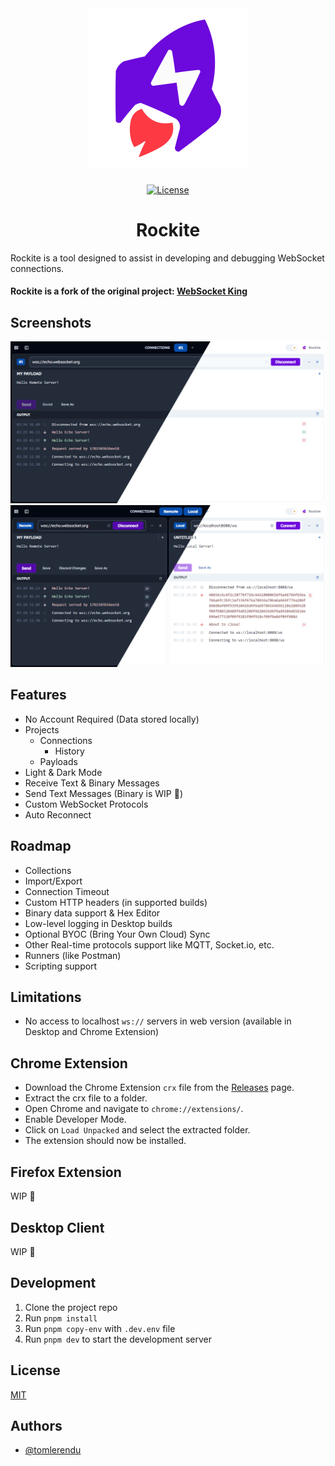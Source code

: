 <div align="center">
  <picture>
    <source media="(prefers-color-scheme: dark)" srcset="/assets/images/rockite-dark.svg">
    <img alt="Rockite - Modern WebSockets Client" src="/assets/images/rockite-light.svg" width="256px">
  </picture>
</div>

###

<div align="center">

[![License](https://img.shields.io/npm/l/nx.svg?style=flat-square)]()

</div>

<h1 align="center">Rockite</h1>

Rockite is a tool designed to assist in developing and debugging WebSocket connections.

#### Rockite is a fork of the original project: [WebSocket King](https://github.com/tomlerendu/Websocket-King)

## Screenshots

![Rockite - First Look](/assets/images/screenshot-0.png)
![Rockite - Dual Pane](/assets/images/screenshot-1.png)

## Features

- No Account Required (Data stored locally)
- Projects
  - Connections
    - History
  - Payloads
- Light & Dark Mode
- Receive Text & Binary Messages
- Send Text Messages (Binary is WIP 🚧)
- Custom WebSocket Protocols
- Auto Reconnect

## Roadmap

- Collections
- Import/Export
- Connection Timeout
- Custom HTTP headers (in supported builds)
- Binary data support & Hex Editor
- Low-level logging in Desktop builds
- Optional BYOC (Bring Your Own Cloud) Sync
- Other Real-time protocols support like MQTT, Socket.io, etc.
- Runners (like Postman)
- Scripting support

## Limitations

- No access to localhost `ws://` servers in web version (available in Desktop and Chrome Extension)

## Chrome Extension

- Download the Chrome Extension `crx` file from the [Releases](https://github.com/psyirius/Rockite/releases) page.
- Extract the crx file to a folder.
- Open Chrome and navigate to `chrome://extensions/`.
- Enable Developer Mode.
- Click on `Load Unpacked` and select the extracted folder.
- The extension should now be installed.

## Firefox Extension

WIP 🚧

## Desktop Client

WIP 🚧

## Development

1. Clone the project repo
2. Run `pnpm install`
3. Run `pnpm copy-env` with `.dev.env` file
4. Run `pnpm dev` to start the development server

## License

[MIT](https://choosealicense.com/licenses/mit/)


## Authors

- [@tomlerendu](https://www.github.com/tomlerendu)

